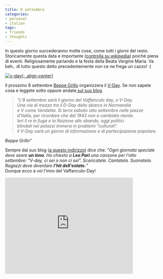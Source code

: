 ```yaml
---
title: 8 settembre
categories:
- personal
- italian
tags:
- friends
- thoughts
---
```

In questo giorno succederanno molte cose, come tutti i giorni del resto.
Storicamente questa data e importante ([controlla su
wikipedia](http://it.wikipedia.org/wiki/8_settembre
"http://it.wikipedia.org/wiki/8_settembre" )) poiché piena di eventi.
Religiosamente parlando e la festa della Beata Vergine Maria. Va beh.. di
tutto questo detto precedentemente non ce ne frega un cazzo! :)

[![v-day]({{site.url}}/assets/images/v-day.jpg){: .align-center}]({{site.url}}/assets/images/v-day.jpg "v-day" )

Il prossimo 8 settembre [Beppe Grillo](http://www.beppegrillo.it
"http://www.beppegrillo.it" ) organizzera il
[V-Day](http://www.beppegrillo.it/vaffanculoday/
"http://www.beppegrillo.it/vaffanculoday/" ). Se non sapete cosa e leggete
sotto oppure andate[ sul suo blog](http://www.beppegrillo.it/
"http://www.beppegrillo.it/" ).

> _"L'8 settembre sarà il giorno del Vaffanculo day, o V-Day.  
Una via di mezzo tra il D-Day dello sbarco in Normandia  
e V come Vendetta. Si terra sabato otto settembre nelle piazze  
d'Italia, per ricordare che dal 1943 non e cambiato niente.  
Ieri il re in fuga e la Nazione allo sbando, oggi politici  
blindati nei palazzi immersi in problemi "culturali".  
Il V-Day sarà un giorno di informazione e di partecipazione popolare._

_Beppe Grillo"_

Sempre dal suo blog ([a questo
indirizzo](http://www.beppegrillo.it/2007/08/linno_del_vday.html
"http://www.beppegrillo.it/2007/08/linno_del_vday.html" )) dice che: _"Ogni
giornata speciale deve avere **un inno**. Ho chiesto a **Leo Pari** una
canzone per l'otto settembre: "V-day, ci sei o non ci sei". Scaricatela.
Cantatela. Suonatela. Ragazzi deve diventare **l'hit dell'estate.**"_  
Dunque ecco a voi l'inno del Vaffanculo-Day!

<iframe width="420" height="315" src="https://www.youtube.com/embed/h1986jyBRvo" frameborder="0" allowfullscreen></iframe>

